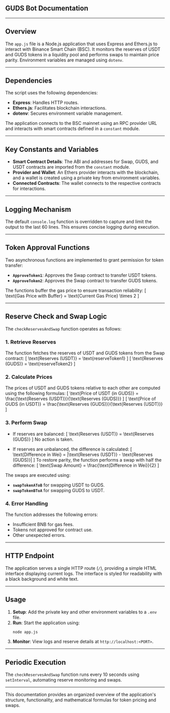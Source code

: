 ## GUDS Bot Documentation
---


## Overview
The `app.js` file is a Node.js application that uses Express and Ethers.js to interact with Binance Smart Chain (BSC). It monitors the reserves of USDT and GUDS tokens in a liquidity pool and performs swaps to maintain price parity. Environment variables are managed using `dotenv`.

---

## Dependencies
The script uses the following dependencies:
- **Express**: Handles HTTP routes.
- **Ethers.js**: Facilitates blockchain interactions.
- **dotenv**: Secures environment variable management.

The application connects to the BSC mainnet using an RPC provider URL and interacts with smart contracts defined in a `constant` module.

---

## Key Constants and Variables
- **Smart Contract Details**: The ABI and addresses for Swap, GUDS, and USDT contracts are imported from the `constant` module.
- **Provider and Wallet**: An Ethers provider interacts with the blockchain, and a wallet is created using a private key from environment variables.
- **Connected Contracts**: The wallet connects to the respective contracts for interactions.

---

## Logging Mechanism
The default `console.log` function is overridden to capture and limit the output to the last 60 lines. This ensures concise logging during execution.

---

## Token Approval Functions
Two asynchronous functions are implemented to grant permission for token transfer:
- **`ApproveToken1`**: Approves the Swap contract to transfer USDT tokens.
- **`ApproveToken2`**: Approves the Swap contract to transfer GUDS tokens.

The functions buffer the gas price to ensure transaction reliability:
\[
\text{Gas Price with Buffer} = \text{Current Gas Price} \times 2
\]

---

## Reserve Check and Swap Logic
The `checkReservesAndSwap` function operates as follows:

### 1. **Retrieve Reserves**
The function fetches the reserves of USDT and GUDS tokens from the Swap contract:
\[
\text{Reserves (USDT)} = \text{reserveToken1}
\]
\[
\text{Reserves (GUDS)} = \text{reserveToken2}
\]

### 2. **Calculate Prices**
The prices of USDT and GUDS tokens relative to each other are computed using the following formulas:
\[
\text{Price of USDT (in GUDS)} = \frac{\text{Reserves (USDT)}}{\text{Reserves (GUDS)}}
\]
\[
\text{Price of GUDS (in USDT)} = \frac{\text{Reserves (GUDS)}}{\text{Reserves (USDT)}}
\]

### 3. **Perform Swap**
- If reserves are balanced:
\[
\text{Reserves (USDT)} = \text{Reserves (GUDS)}
\]
No action is taken.

- If reserves are unbalanced, the difference is calculated:
\[
\text{Difference in Wei} = |\text{Reserves (USDT)} - \text{Reserves (GUDS)}|
\]
To restore parity, the function performs a swap with half the difference:
\[
\text{Swap Amount} = \frac{\text{Difference in Wei}}{2}
\]

The swaps are executed using:
- **`swapTokenAToB`** for swapping USDT to GUDS.
- **`swapTokenBToA`** for swapping GUDS to USDT.

### 4. **Error Handling**
The function addresses the following errors:
- Insufficient BNB for gas fees.
- Tokens not approved for contract use.
- Other unexpected errors.

---

## HTTP Endpoint
The application serves a single HTTP route (`/`), providing a simple HTML interface displaying current logs. The interface is styled for readability with a black background and white text.

---

## Usage
1. **Setup**: Add the private key and other environment variables to a `.env` file.
2. **Run**: Start the application using:
   ```bash
   node app.js
   ```
3. **Monitor**: View logs and reserve details at `http://localhost:<PORT>`.

---

## Periodic Execution
The `checkReservesAndSwap` function runs every 10 seconds using `setInterval`, automating reserve monitoring and swaps.

---

This documentation provides an organized overview of the application's structure, functionality, and mathematical formulas for token pricing and swaps.
